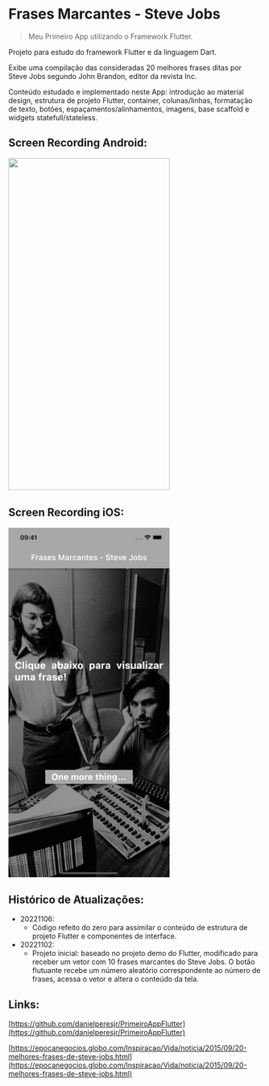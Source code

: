 # Frases Marcantes - Steve Jobs
> Meu Primeiro App utilizando o Framework Flutter.

Projeto para estudo do framework Flutter e da linguagem Dart.

Exibe uma compilação das consideradas 20 melhores frases ditas por Steve Jobs segundo John Brandon, editor da revista Inc.

Conteúdo estudado e implementado neste App: introdução ao material design, estrutura de projeto Flutter, container, colunas/linhas, formatação de texto, botões, espaçamentos/alinhamentos, imagens, base scaffold e widgets statefull/stateless.

## Screen Recording Android:

<img src="recording-android.gif" width="320" height="658"/>

## Screen Recording iOS:

<img src="recording-ios.gif" width="320" height="693"/>

## Histórico de Atualizações:  

* 20221106:
    * Código refeito do zero para assimilar o conteúdo de estrutura de projeto Flutter e componentes de interface.
* 20221102:
     * Projeto inicial: baseado no projeto demo do Flutter, modificado para receber um vetor com 10 frases marcantes do Steve Jobs. O botão flutuante recebe um número aleatório correspondente ao número de frases, acessa o vetor e altera o conteúdo da tela.

## Links:

[https://github.com/danielperesjr/PrimeiroAppFlutter](https://github.com/danielperesjr/PrimeiroAppFlutter)

[https://epocanegocios.globo.com/Inspiracao/Vida/noticia/2015/09/20-melhores-frases-de-steve-jobs.html](https://epocanegocios.globo.com/Inspiracao/Vida/noticia/2015/09/20-melhores-frases-de-steve-jobs.html)